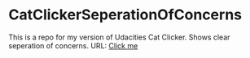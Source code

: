 # CatClickerSeperationOfConcerns
This is a repo for my version of Udacities Cat Clicker. Shows clear seperation of concerns.
URL:
[Click me](https://htmlpreview.github.io/?https://github.com/angelusualle/CatClickerSeperationOfConcerns/blob/master/index.html)